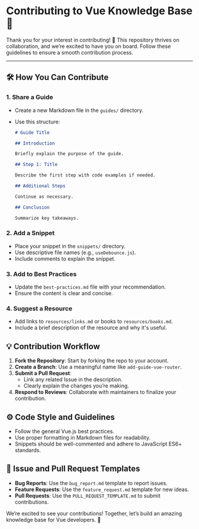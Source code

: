 # Contributing to Vue Knowledge Base 🖖

Thank you for your interest in contributing! 🎉 This repository thrives on collaboration, and we’re excited to have you on board. Follow these guidelines to ensure a smooth contribution process.

---

## 🛠️ How You Can Contribute

### 1. Share a Guide

- Create a new Markdown file in the `guides/` directory.
- Use this structure:

  ```markdown
  # Guide Title

  ## Introduction

  Briefly explain the purpose of the guide.

  ## Step 1: Title

  Describe the first step with code examples if needed.

  ## Additional Steps

  Continue as necessary.

  ## Conclusion

  Summarize key takeaways.
  ```

### 2. Add a Snippet

- Place your snippet in the `snippets/` directory.
- Use descriptive file names (e.g., `useDebounce.js`).
- Include comments to explain the snippet.

### 3. Add to Best Practices

- Update the `best-practices.md` file with your recommendation.
- Ensure the content is clear and concise.

### 4. Suggest a Resource

- Add links to `resources/links.md` or books to `resources/books.md`.
- Include a brief description of the resource and why it's useful.

## 💡 Contribution Workflow

1. **Fork the Repository**: Start by forking the repo to your account.
2. **Create a Branch**: Use a meaningful name like `add-guide-vue-router`.
3. **Submit a Pull Request**:
   - Link any related Issue in the description.
   - Clearly explain the changes you’re making.
4. **Respond to Reviews**: Collaborate with maintainers to finalize your contribution.

## ⚙️ Code Style and Guidelines

- Follow the general Vue.js best practices.
- Use proper formatting in Markdown files for readability.
- Snippets should be well-commented and adhere to JavaScript ES6+ standards.

## 🧙 Issue and Pull Request Templates

- **Bug Reports**: Use the `bug_report.md` template to report issues.
- **Feature Requests**: Use the `feature_request.md` template for new ideas.
- **Pull Requests**: Use the `PULL_REQUEST_TEMPLATE.md` to submit contributions.

We’re excited to see your contributions! Together, let’s build an amazing knowledge base for Vue developers. 💚
